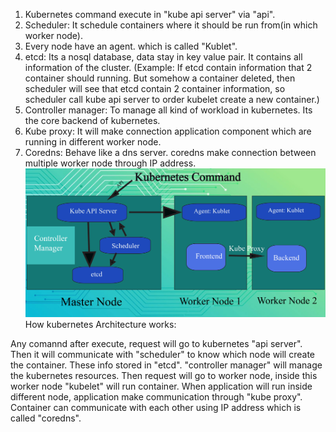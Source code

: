 1) Kubernetes command execute in "kube api server" via "api".
2) Scheduler: It schedule containers where it should be run from(in which worker node).
3) Every node have an agent. which is called "Kublet".
4) etcd: Its a nosql database, data stay in key value pair. It contains all information of the cluster. (Example: If etcd contain information that 2 container should running. But somehow a container deleted, then scheduler will see that etcd contain 2 container information, so scheduler call kube api server to order kubelet create a new container.)
5) Controller manager: To manage all kind of workload in kubernetes. Its the core backend of kubernetes.
6) Kube proxy: It will make connection application component which are running in different worker node.
7) Coredns: Behave like a dns server. coredns make connection between multiple worker node through IP address.
 ![Image Alt](https://github.com/sheikhsalmanhossain/kubernetes/blob/17a97d7653587ef0c2cb61fe973ad6b30d9bf2b3/kubernetes%20architecture/Kubernetes%20Architecture.jpg)
How kubernetes Architecture works:

Any comannd after execute, request will go to kubernetes "api server". Then it will communicate with "scheduler" to know which node will create the container. These info stored in "etcd". "controller manager" will manage the kubernetes resources. Then request will go to worker node, inside this worker node "kubelet" will run container. When application will run inside different node, application make communication through "kube proxy". Container can communicate with each other using IP address which is called "coredns".
